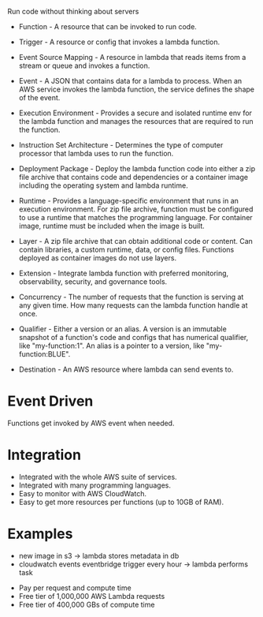 <!-- Lambda -->

Run code without thinking about servers

<!-- Terms -->

* Function - A resource that can be invoked to run code.

* Trigger - A resource or config that invokes a lambda function.

* Event Source Mapping - A resource in lambda that reads items from a stream or queue and invokes a function.

* Event - A JSON that contains data for a lambda to process. When an AWS service invokes the lambda function, the service defines the shape of the event.

* Execution Environment - Provides a secure and isolated runtime env for the lambda function and manages the resources that are required to run the function.

* Instruction Set Architecture - Determines the type of computer processor that lambda uses to run the function.

* Deployment Package - Deploy the lambda function code into either a zip file archive that contains code and dependencies or a container image including the operating system and lambda runtime.

* Runtime - Provides a language-specific environment that runs in an execution environment. For zip file archive, function must be configured to use a runtime that matches the programming language. For container image, runtime must be included when the image is built.

* Layer - A zip file archive that can obtain additional code or content. Can contain libraries, a custom runtime, data, or config files. Functions deployed as container images do not use layers.

* Extension - Integrate lambda function with preferred monitoring, observability, security, and governance tools.

* Concurrency - The number of requests that the function is serving at any given time. How many requests can the lambda function handle at once.

* Qualifier - Either a version or an alias. A version is an immutable snapshot of a function's code and configs that has numerical qualifier, like "my-function:1". An alias is a pointer to a version, like "my-function:BLUE".

* Destination - An AWS resource where lambda can send events to.

<!-- Operation -->

# Event Driven

Functions get invoked by AWS event when needed.

# Integration

* Integrated with the whole AWS suite of services.
* Integrated with many programming languages.
* Easy to monitor with AWS CloudWatch.
* Easy to get more resources per functions (up to 10GB of RAM).

# Examples

* new image in s3 -> lambda stores metadata in db
* cloudwatch events eventbridge trigger every hour -> lambda performs task

<!-- Performance -->

<!-- Pricing -->

* Pay per request and compute time
* Free tier of 1,000,000 AWS Lambda requests
* Free tier of 400,000 GBs of compute time

<!-- Security -->

<!-- Test -->
